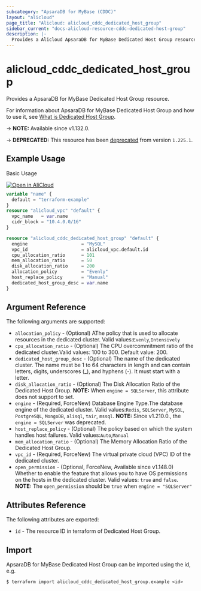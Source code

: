 ```yaml
---
subcategory: "ApsaraDB for MyBase (CDDC)"
layout: "alicloud"
page_title: "Alicloud: alicloud_cddc_dedicated_host_group"
sidebar_current: "docs-alicloud-resource-cddc-dedicated-host-group"
description: |-
  Provides a Alicloud ApsaraDB for MyBase Dedicated Host Group resource.
---
```


# alicloud_cddc_dedicated_host_group

Provides a ApsaraDB for MyBase Dedicated Host Group resource.

For information about ApsaraDB for MyBase Dedicated Host Group and how to use it, see [What is Dedicated Host Group](https://www.alibabacloud.com/help/en/apsaradb-for-mybase/latest/creatededicatedhostgroup).

-> **NOTE:** Available since v1.132.0.

-> **DEPRECATED:**  This resource has been [deprecated](https://www.alibabacloud.com/help/en/apsaradb-for-mybase/latest/notice-stop-selling-mybase-hosted-instances-from-august-31-2023) from version `1.225.1`. 

## Example Usage

Basic Usage

<div style="display: block;margin-bottom: 40px;"><div class="oics-button" style="float: right;position: absolute;margin-bottom: 10px;">
  <a href="https://api.aliyun.com/api-tools/terraform?resource=alicloud_cddc_dedicated_host_group&exampleId=c1029bca-5a0c-7ee0-8b08-3a721233dadf91cfd5cb&activeTab=example&spm=docs.r.cddc_dedicated_host_group.0.c1029bca5a&intl_lang=EN_US" target="_blank">
    <img alt="Open in AliCloud" src="https://img.alicdn.com/imgextra/i1/O1CN01hjjqXv1uYUlY56FyX_!!6000000006049-55-tps-254-36.svg" style="max-height: 44px; max-width: 100%;">
  </a>
</div></div>

```terraform
variable "name" {
  default = "terraform-example"
}
resource "alicloud_vpc" "default" {
  vpc_name   = var.name
  cidr_block = "10.4.0.0/16"
}

resource "alicloud_cddc_dedicated_host_group" "default" {
  engine                    = "MySQL"
  vpc_id                    = alicloud_vpc.default.id
  cpu_allocation_ratio      = 101
  mem_allocation_ratio      = 50
  disk_allocation_ratio     = 200
  allocation_policy         = "Evenly"
  host_replace_policy       = "Manual"
  dedicated_host_group_desc = var.name
}
```

## Argument Reference

The following arguments are supported:

* `allocation_policy` - (Optional) AThe policy that is used to allocate resources in the dedicated cluster. Valid values:`Evenly`,`Intensively`
* `cpu_allocation_ratio` - (Optional) The CPU overcommitment ratio of the dedicated cluster.Valid values: 100 to 300. Default value: 200.
* `dedicated_host_group_desc` - (Optional) The name of the dedicated cluster. The name must be 1 to 64 characters in length and can contain letters, digits, underscores (_), and hyphens (-). It must start with a letter.
* `disk_allocation_ratio` - (Optional) The Disk Allocation Ratio of the Dedicated Host Group. **NOTE:** When `engine = SQLServer`, this attribute does not support to set.
* `engine` - (Required, ForceNew) Database Engine Type.The database engine of the dedicated cluster. Valid values:`Redis`, `SQLServer`, `MySQL`, `PostgreSQL`, `MongoDB`, `alisql`, `tair`, `mssql`. **NOTE:** Since v1.210.0., the `engine = SQLServer` was deprecated.
* `host_replace_policy` - (Optional) The policy based on which the system handles host failures. Valid values:`Auto`,`Manual`
* `mem_allocation_ratio` - (Optional) The Memory Allocation Ratio of the Dedicated Host Group.
* `vpc_id` - (Required, ForceNew) The virtual private cloud (VPC) ID of the dedicated cluster.
* `open_permission` - (Optional, ForceNew, Available since v1.148.0) Whether to enable the feature that allows you to have OS permissions on the hosts in the dedicated cluster. Valid values: `true` and `false`.
**NOTE:** The `open_permission` should be `true` when `engine = "SQLServer"`

## Attributes Reference

The following attributes are exported:

* `id` - The resource ID in terraform of Dedicated Host Group.

## Import

ApsaraDB for MyBase Dedicated Host Group can be imported using the id, e.g.

```shell
$ terraform import alicloud_cddc_dedicated_host_group.example <id>
```
